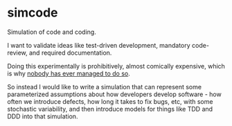 simcode
=======

Simulation of code and coding.

I want to validate ideas like test-driven development, mandatory code-review, and required documentation.

Doing this experimentally is prohibitively, almost comically expensive, which is why [nobody has ever managed to do so](http://neverworkintheory.org/index.html).

So instead I would like to write a simulation that can represent some parameterized assumptions about how developers develop software - how often we introduce defects, how long it takes to fix bugs, etc, with some stochastic variability, and then introduce models for things like TDD and DDD into that simulation.
